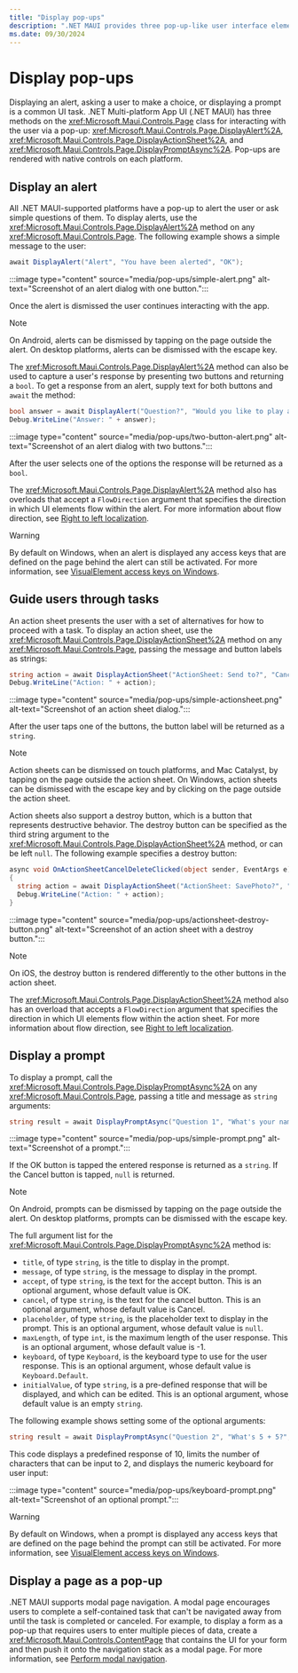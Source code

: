 ```yaml
---
title: "Display pop-ups"
description: ".NET MAUI provides three pop-up-like user interface elements – an alert, an action sheet, and a prompt - that can be used to ask simple questions, guide users through tasks, and display prompts."
ms.date: 09/30/2024
---
```


# Display pop-ups

Displaying an alert, asking a user to make a choice, or displaying a prompt is a common UI task. .NET Multi-platform App UI (.NET MAUI) has three methods on the <xref:Microsoft.Maui.Controls.Page> class for interacting with the user via a pop-up: <xref:Microsoft.Maui.Controls.Page.DisplayAlert%2A>, <xref:Microsoft.Maui.Controls.Page.DisplayActionSheet%2A>, and <xref:Microsoft.Maui.Controls.Page.DisplayPromptAsync%2A>. Pop-ups are rendered with native controls on each platform.

## Display an alert

All .NET MAUI-supported platforms have a pop-up to alert the user or ask simple questions of them. To display alerts, use the <xref:Microsoft.Maui.Controls.Page.DisplayAlert%2A> method on any <xref:Microsoft.Maui.Controls.Page>. The following example shows a simple message to the user:

```csharp
await DisplayAlert("Alert", "You have been alerted", "OK");
```

:::image type="content" source="media/pop-ups/simple-alert.png" alt-text="Screenshot of an alert dialog with one button.":::

Once the alert is dismissed the user continues interacting with the app.

> [!NOTE]
> On Android, alerts can be dismissed by tapping on the page outside the alert. On desktop platforms, alerts can be dismissed with the escape key.

The <xref:Microsoft.Maui.Controls.Page.DisplayAlert%2A> method can also be used to capture a user's response by presenting two buttons and returning a `bool`. To get a response from an alert, supply text for both buttons and `await` the method:

```csharp
bool answer = await DisplayAlert("Question?", "Would you like to play a game", "Yes", "No");
Debug.WriteLine("Answer: " + answer);
```

:::image type="content" source="media/pop-ups/two-button-alert.png" alt-text="Screenshot of an alert dialog with two buttons.":::

After the user selects one of the options the response will be returned as a `bool`.

The <xref:Microsoft.Maui.Controls.Page.DisplayAlert%2A> method also has overloads that accept a `FlowDirection` argument that specifies the direction in which UI elements flow within the alert. For more information about flow direction, see [Right to left localization](~/fundamentals/localization.md#right-to-left-localization).

> [!WARNING]
> By default on Windows, when an alert is displayed any access keys that are defined on the page behind the alert can still be activated. For more information, see [VisualElement access keys on Windows](~/windows/platform-specifics/visualelement-access-keys.md).

## Guide users through tasks

An action sheet presents the user with a set of alternatives for how to proceed with a task. To display an action sheet, use the <xref:Microsoft.Maui.Controls.Page.DisplayActionSheet%2A> method on any <xref:Microsoft.Maui.Controls.Page>, passing the message and button labels as strings:

```csharp
string action = await DisplayActionSheet("ActionSheet: Send to?", "Cancel", null, "Email", "Twitter", "Facebook");
Debug.WriteLine("Action: " + action);
```

:::image type="content" source="media/pop-ups/simple-actionsheet.png" alt-text="Screenshot of an action sheet dialog.":::

After the user taps one of the buttons, the button label will be returned as a `string`.

> [!NOTE]
> Action sheets can be dismissed on touch platforms, and Mac Catalyst, by tapping on the page outside the action sheet. On Windows, action sheets can be dismissed with the escape key and by clicking on the page outside the action sheet.

Action sheets also support a destroy button, which is a button that represents destructive behavior. The destroy button can be specified as the third string argument to the <xref:Microsoft.Maui.Controls.Page.DisplayActionSheet%2A> method, or can be left `null`. The following example specifies a destroy button:

```csharp
async void OnActionSheetCancelDeleteClicked(object sender, EventArgs e)
{
  string action = await DisplayActionSheet("ActionSheet: SavePhoto?", "Cancel", "Delete", "Photo Roll", "Email");
  Debug.WriteLine("Action: " + action);
}
```

:::image type="content" source="media/pop-ups/actionsheet-destroy-button.png" alt-text="Screenshot of an action sheet with a destroy button.":::

> [!NOTE]
> On iOS, the destroy button is rendered differently to the other buttons in the action sheet.

The <xref:Microsoft.Maui.Controls.Page.DisplayActionSheet%2A> method also has an overload that accepts a `FlowDirection` argument that specifies the direction in which UI elements flow within the action sheet. For more information about flow direction, see [Right to left localization](~/fundamentals/localization.md#right-to-left-localization).

## Display a prompt

To display a prompt, call the <xref:Microsoft.Maui.Controls.Page.DisplayPromptAsync%2A> on any <xref:Microsoft.Maui.Controls.Page>, passing a title and message as `string` arguments:

```csharp
string result = await DisplayPromptAsync("Question 1", "What's your name?");
```

:::image type="content" source="media/pop-ups/simple-prompt.png" alt-text="Screenshot of a prompt.":::

If the OK button is tapped the entered response is returned as a `string`. If the Cancel button is tapped, `null` is returned.

> [!NOTE]
> On Android, prompts can be dismissed by tapping on the page outside the alert. On desktop platforms, prompts can be dismissed with the escape key.

The full argument list for the <xref:Microsoft.Maui.Controls.Page.DisplayPromptAsync%2A> method is:

- `title`, of type `string`, is the title to display in the prompt.
- `message`, of type `string`, is the message to display in the prompt.
- `accept`, of type `string`, is the text for the accept button. This is an optional argument, whose default value is OK.
- `cancel`, of type `string`, is the text for the cancel button. This is an optional argument, whose default value is Cancel.
- `placeholder`, of type `string`, is the placeholder text to display in the prompt. This is an optional argument, whose default value is `null`.
- `maxLength`, of type `int`, is the maximum length of the user response. This is an optional argument, whose default value is -1.
- `keyboard`, of type `Keyboard`, is the keyboard type to use for the user response. This is an optional argument, whose default value is `Keyboard.Default`.
- `initialValue`, of type `string`, is a pre-defined response that will be displayed, and which can be edited. This is an optional argument, whose default value is an empty `string`.

The following example shows setting some of the optional arguments:

```csharp
string result = await DisplayPromptAsync("Question 2", "What's 5 + 5?", initialValue: "10", maxLength: 2, keyboard: Keyboard.Numeric);
```

This code displays a predefined response of 10, limits the number of characters that can be input to 2, and displays the numeric keyboard for user input:

:::image type="content" source="media/pop-ups/keyboard-prompt.png" alt-text="Screenshot of an optional prompt.":::

> [!WARNING]
> By default on Windows, when a prompt is displayed any access keys that are defined on the page behind the prompt can still be activated. For more information, see [VisualElement access keys on Windows](~/windows/platform-specifics/visualelement-access-keys.md).

## Display a page as a pop-up

.NET MAUI supports modal page navigation. A modal page encourages users to complete a self-contained task that can't be navigated away from until the task is completed or canceled. For example, to display a form as a pop-up that requires users to enter multiple pieces of data, create a <xref:Microsoft.Maui.Controls.ContentPage> that contains the UI for your form and then push it onto the navigation stack as a modal page. For more information, see [Perform modal navigation](~/user-interface/pages/navigationpage.md#perform-modal-navigation).

